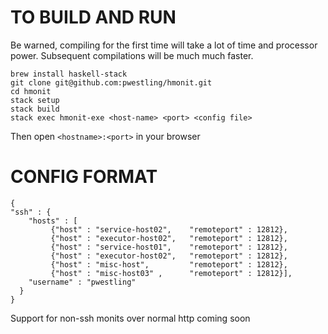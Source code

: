 # TO BUILD AND RUN

Be warned, compiling for the first time will take a lot of time and processor power. Subsequent compilations will be much much faster.

```
brew install haskell-stack
git clone git@github.com:pwestling/hmonit.git
cd hmonit
stack setup
stack build
stack exec hmonit-exe <host-name> <port> <config file>
```

Then open `<hostname>:<port>` in your browser


# CONFIG FORMAT

    {
    "ssh" : {
        "hosts" : [
             {"host" : "service-host02",    "remoteport" : 12812},
             {"host" : "executor-host02",   "remoteport" : 12812},
             {"host" : "service-host01",    "remoteport" : 12812},
             {"host" : "executor-host02",   "remoteport" : 12812},
             {"host" : "misc-host",         "remoteport" : 12812},
             {"host" : "misc-host03" ,      "remoteport" : 12812}],
        "username" : "pwestling"
      }
    }

Support for non-ssh monits over normal http coming soon
